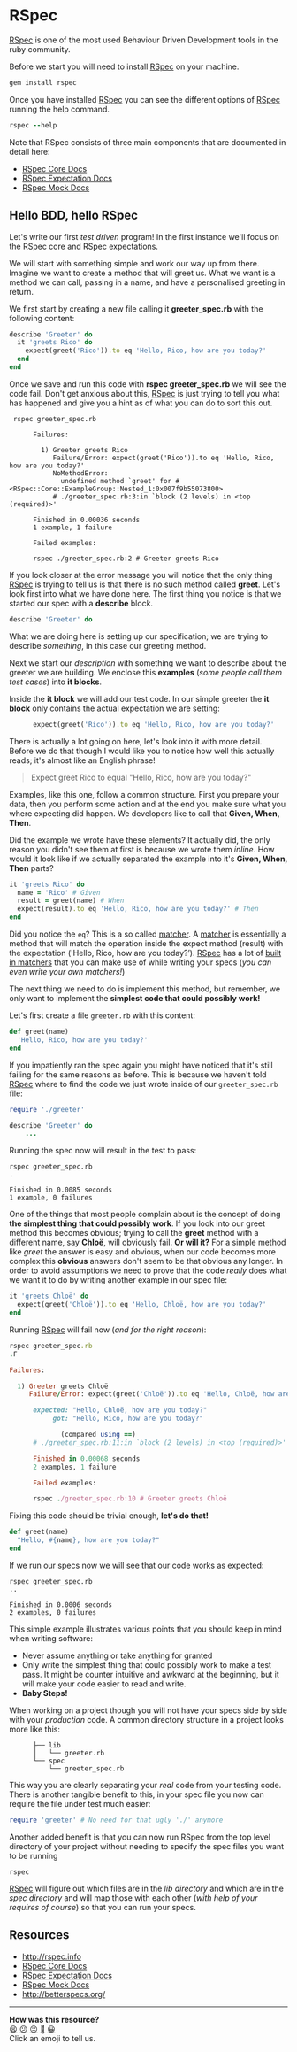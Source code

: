 # RSpec

[RSpec](http://rspec.info) is one of the most used Behaviour Driven Development tools in the ruby community.

Before we start you will need to install [RSpec](http://rspec.info) on your machine.

````ruby
gem install rspec
````

Once you have installed [RSpec](http://rspec.info) you can see the different options of [RSpec](http://rspec.info) running the help command.


````ruby
rspec --help
````

Note that RSpec consists of three main components that are documented in detail here:

* [RSpec Core Docs](http://www.relishapp.com/rspec/rspec-core/docs)
* [RSpec Expectation Docs](http://www.relishapp.com/rspec/rspec-expectations/docs/)
* [RSpec Mock Docs](http://www.relishapp.com/rspec/rspec-mocks/docs)

## Hello BDD, hello RSpec

Let's write our first *test driven* program!  In the first instance we'll focus on the RSpec core and RSpec expectations.

We will start with something simple and work our way up from there. Imagine we want to create a method that will greet us. What we want is a method we can call, passing in a name, and have a personalised greeting in return.

We first start by creating a new file calling it **greeter_spec.rb** with the following content:

````ruby
describe 'Greeter' do
  it 'greets Rico' do
    expect(greet('Rico')).to eq 'Hello, Rico, how are you today?'
  end
end
````

Once we save and run this code with **rspec greeter_spec.rb** we will see the code fail. Don't get anxious about this, [RSpec](http://rspec.info) is just trying to tell you what has happened and give you a hint as of what you can do to sort this out.

```
 rspec greeter_spec.rb

      Failures:

        1) Greeter greets Rico
           Failure/Error: expect(greet('Rico')).to eq 'Hello, Rico, how are you today?'
           NoMethodError:
             undefined method `greet' for #<RSpec::Core::ExampleGroup::Nested_1:0x007f9b55073800>
           # ./greeter_spec.rb:3:in `block (2 levels) in <top (required)>'

      Finished in 0.00036 seconds
      1 example, 1 failure

      Failed examples:

      rspec ./greeter_spec.rb:2 # Greeter greets Rico
````

If you look closer at the error message you will notice that the only thing [RSpec](http://rspec.info) is trying to tell us is that there is no such method called **greet**.
Let's look first into what we have done here. The first thing you notice is that we started our spec with a **describe** block.

````ruby
describe 'Greeter' do
````

What we are doing here is setting up our specification; we are trying to describe *something*, in this case our greeting method.

Next we start our *description* with something we want to describe about the greeter we are building. We enclose this **examples** (*some people call them test cases*) into **it blocks**.

Inside the **it block** we will add our test code. In our simple greeter the **it block** only contains the actual expectation we are setting:

````ruby
      expect(greet('Rico')).to eq 'Hello, Rico, how are you today?'
````

There is actually a lot going on here, let's look into it with more detail. Before we do that though I would like you to notice how well this actually reads; it's almost like an English phrase!

> Expect greet Rico to equal "Hello, Rico, how are you today?"

Examples, like this one, follow a common structure. First you prepare your data, then you perform some action and at the end you make sure what you where expecting did happen. We developers like to call that **Given, When, Then**.

Did the example we wrote have these elements? It actually did, the only reason you didn't see them at first is because we wrote them *inline*. How would it look like if we actually separated the example into it's **Given, When, Then** parts?

````ruby
it 'greets Rico' do
  name = 'Rico' # Given
  result = greet(name) # When
  expect(result).to eq 'Hello, Rico, how are you today?' # Then
end
````

Did you notice the `eq`? This is a so called [matcher](https://www.relishapp.com/rspec/rspec-expectations/docs/built-in-matchers). A [matcher](https://www.relishapp.com/rspec/rspec-expectations/docs/built-in-matchers) is essentially a method that will match the operation inside the expect method (result) with the expectation ('Hello, Rico, how are you today?’). [RSpec](http://rspec.info) has a lot of [built in matchers](https://www.relishapp.com/rspec/rspec-expectations/docs/built-in-matchers) that you can make use of while writing your specs (*you can even write your own matchers!*)

The next thing we need to do is implement this method, but remember, we only want to implement the **simplest code that could possibly work!**

Let's first create a file `greeter.rb` with this content:

````ruby
def greet(name)
  'Hello, Rico, how are you today?'
end
````

If you impatiently ran the spec again you might have noticed that it's still failing for the same reasons as before. This is because we haven't told [RSpec](http://rspec.info) where to find the code we just wrote inside of our `greeter_spec.rb` file:

````ruby
require './greeter'

describe 'Greeter' do
    ...
````

Running the spec now will result in the test to pass:

````
rspec greeter_spec.rb
.

Finished in 0.0085 seconds
1 example, 0 failures
````

One of the things that most people complain about is the concept of doing **the simplest thing that could possibly work**. If you look into our greet method this becomes obvious; trying to call the **greet** method with a different name, say **Chloë**, will obviously fail. **Or will it?** For a simple method like *greet* the answer is easy and obvious, when our code becomes more complex this **obvious** answers don't seem to be that obvious any longer. In order to avoid assumptions we need to prove that the code *really* does what we want it to do by writing another example in our spec file:

````ruby
it 'greets Chloë' do
  expect(greet('Chloë')).to eq 'Hello, Chloë, how are you today?'
end
````

Running [RSpec](http://rspec.info) will fail now (*and for the right reason*):

````ruby
rspec greeter_spec.rb
.F

Failures:

  1) Greeter greets Chloë
     Failure/Error: expect(greet('Chloë')).to eq 'Hello, Chloë, how are you today?'

      expected: "Hello, Chloë, how are you today?"
           got: "Hello, Rico, how are you today?"

             (compared using ==)
      # ./greeter_spec.rb:11:in `block (2 levels) in <top (required)>'

      Finished in 0.00068 seconds
      2 examples, 1 failure

      Failed examples:

      rspec ./greeter_spec.rb:10 # Greeter greets Chloë
````

Fixing this code should be trivial enough, **let's do that!**

````ruby
def greet(name)
  "Hello, #{name}, how are you today?"
end
````

If we run our specs now we will see that our code works as expected:

````
rspec greeter_spec.rb
..

Finished in 0.0006 seconds
2 examples, 0 failures
````

This simple example illustrates various points that you should keep in mind when writing software:

- Never assume anything or take anything for granted
- Only write the simplest thing that could possibly work to make a test pass.
It might be counter intuitive and awkward at the beginning, but it will make your code easier to read and write.
- **Baby Steps!**


When working on a project though you will not have your specs side by side with your *production* code. A common directory structure in a project looks more like this:

````
      ├── lib
      │   └── greeter.rb
      └── spec
          └── greeter_spec.rb
````

This way you are clearly separating your *real* code from your testing code. There is another tangible benefit to this, in your spec file you now can require the file under test much easier:

````ruby
require 'greeter' # No need for that ugly './' anymore
````

Another added benefit is that you can now run RSpec from the top level directory of your project without needing to specify the spec files you want to be running

````
rspec
````

[RSpec](http://rspec.info) will figure out which files are in the *lib directory* and which are in the *spec directory* and will map those with each other (*with help of your requires of course*) so that you can run your specs.

Resources
--------

* http://rspec.info
* [RSpec Core Docs](http://www.relishapp.com/rspec/rspec-core/docs)
* [RSpec Expectation Docs](http://www.relishapp.com/rspec/rspec-expectations/v/3-2/docs/)
* [RSpec Mock Docs](http://www.relishapp.com/rspec/rspec-mocks/v/3-2/docs)
* http://betterspecs.org/

<!-- BEGIN GENERATED SECTION DO NOT EDIT -->

---

**How was this resource?**  
[😫](https://airtable.com/shrUJ3t7KLMqVRFKR?prefill_Repository=course&prefill_File=pills/rspec.md&prefill_Sentiment=😫) [😕](https://airtable.com/shrUJ3t7KLMqVRFKR?prefill_Repository=course&prefill_File=pills/rspec.md&prefill_Sentiment=😕) [😐](https://airtable.com/shrUJ3t7KLMqVRFKR?prefill_Repository=course&prefill_File=pills/rspec.md&prefill_Sentiment=😐) [🙂](https://airtable.com/shrUJ3t7KLMqVRFKR?prefill_Repository=course&prefill_File=pills/rspec.md&prefill_Sentiment=🙂) [😀](https://airtable.com/shrUJ3t7KLMqVRFKR?prefill_Repository=course&prefill_File=pills/rspec.md&prefill_Sentiment=😀)  
Click an emoji to tell us.

<!-- END GENERATED SECTION DO NOT EDIT -->
